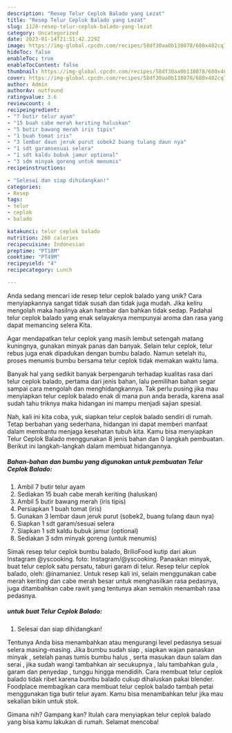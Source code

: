 ```yaml
---
description: "Resep Telur Ceplok Balado yang Lezat"
title: "Resep Telur Ceplok Balado yang Lezat"
slug: 1128-resep-telur-ceplok-balado-yang-lezat
category: Uncategorized
date: 2023-01-14T21:51:42.229Z
image: https://img-global.cpcdn.com/recipes/58df30aa0b138078/680x482cq70/telur-ceplok-balado-foto-resep-utama.jpg
hideToc: false
enableToc: true
enableTocContent: false
thumbnail: https://img-global.cpcdn.com/recipes/58df30aa0b138078/680x482cq70/telur-ceplok-balado-foto-resep-utama.jpg
cover: https://img-global.cpcdn.com/recipes/58df30aa0b138078/680x482cq70/telur-ceplok-balado-foto-resep-utama.jpg
author: Admin
authorAv: notfound
ratingvalue: 3.6
reviewcount: 4
recipeingredient:
- "7 butir telur ayam"
- "15 buah cabe merah keriting haluskan"
- "5 butir bawang merah iris tipis"
- "1 buah tomat iris"
- "3 lembar daun jeruk purut sobek2 buang tulang daun nya"
- "1 sdt garamsesuai selera"
- "1 sdt kaldu bubuk jamur optional"
- "3 sdm minyak goreng untuk menumis"
recipeinstructions:

- "Selesai dan siap dihidangkan!"
categories:
- Resep
tags:
- telur
- ceplok
- balado

katakunci: telur ceplok balado 
nutrition: 260 calories
recipecuisine: Indonesian
preptime: "PT18M"
cooktime: "PT49M"
recipeyield: "4"
recipecategory: Lunch

---
```





Anda sedang mencari ide resep telur ceplok balado yang unik? Cara menyiapkannya sangat tidak susah dan tidak juga mudah. Jika keliru mengolah maka hasilnya akan hambar dan bahkan tidak sedap. Padahal telur ceplok balado yang enak selayaknya mempunyai aroma dan rasa yang dapat memancing selera Kita.





Agar mendapatkan telur ceplok yang masih lembut setengah matang kuningnya, gunakan minyak panas dan banyak. Selain telur ceplok, telur rebus juga enak dipadukan dengan bumbu balado. Namun setelah itu, proses menumis bumbu bersama telur ceplok tidak memakan waktu lama.

Banyak hal yang sedikit banyak berpengaruh terhadap kualitas rasa dari telur ceplok balado, pertama dari jenis bahan, lalu pemilihan bahan segar sampai cara mengolah dan menghidangkannya. Tak perlu pusing jika mau menyiapkan telur ceplok balado enak di mana pun anda berada, karena asal sudah tahu triknya maka hidangan ini mampu menjadi sajian spesial.






Nah, kali ini kita coba, yuk, siapkan telur ceplok balado sendiri di rumah. Tetap berbahan yang sederhana, hidangan ini dapat memberi manfaat dalam membantu menjaga kesehatan tubuh kita. Kamu bisa menyiapkan Telur Ceplok Balado menggunakan 8 jenis bahan dan 0 langkah pembuatan. Berikut ini langkah-langkah dalam membuat hidangannya.

<!--inarticleads1-->

##### Bahan-bahan dan bumbu yang digunakan untuk pembuatan Telur Ceplok Balado:

1. Ambil 7 butir telur ayam
1. Sediakan 15 buah cabe merah keriting (haluskan)
1. Ambil 5 butir bawang merah (iris tipis)
1. Persiapkan 1 buah tomat (iris)
1. Gunakan 3 lembar daun jeruk purut (sobek2, buang tulang daun nya)
1. Siapkan 1 sdt garam/sesuai selera
1. Siapkan 1 sdt kaldu bubuk jamur (optional)
1. Sediakan 3 sdm minyak goreng (untuk menumis)


Simak resep telur ceplok bumbu balado, BrilioFood kutip dari akun Instagram @yscooking. foto: Instagram/@yscooking. Panaskan minyak, buat telur ceplok satu persatu, taburi garam di telur. Resep telur ceplok balado, oleh: @inamaniez. Untuk resep kali ini, selain menggunakan cabe merah keriting dan cabe merah besar untuk menghasilkan rasa pedasnya, juga ditambahkan cabe rawit yang tentunya akan semakin menambah rasa pedasnya. 

<!--inarticleads2-->

#####  untuk buat Telur Ceplok Balado:


1. Selesai dan siap dihidangkan!

Tentunya Anda bisa menambahkan atau mengurangi level pedasnya sesuai selera masing-masing. Jika bumbu sudah siap , siapkan wajan panaskan minyak , setelah panas tumis bumbu halus , serta masukan daun salam dan serai , jika sudah wangi tambahkan air secukupnya , lalu tambahkan gula , garam dan penyedap , tunggu hingga mendidih. Cara membuat telur ceplok balado tidak ribet karena bumbu balado cukup dihaluskan pakai blender. Foodplace membagikan cara membuat telur ceplok balado tambah petai menggunakan tiga butir telur ayam. Kamu bisa menambahkan telur jika mau sekalian bikin untuk stok. 

Gimana nih? Gampang kan? Itulah cara menyiapkan telur ceplok balado yang bisa kamu lakukan di rumah. Selamat mencoba!
